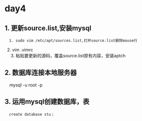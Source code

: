 # day4

## 1. 更新source.list,安装mysql
      1. sudo vim /etc/apt/sources.list,打开source.list删除mouse行  
      2. vim .vimrc    
      3. 粘贴要更新的源码，覆盖source.list原有内容，安装aptch   
## 2. 数据库连接本地服务器

      mysql -u root -p
     
## 3. 运用mysql创建数据库，表

      create database stu；
